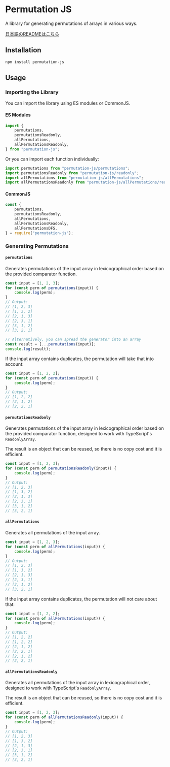 # Permutation JS

A library for generating permutations of arrays in various ways.

[日本語のREADMEはこちら](./README.ja.md)

## Installation

```sh
npm install permutation-js
```

## Usage

### Importing the Library

You can import the library using ES modules or CommonJS.

#### ES Modules

```javascript
import {
	permutations,
	permutationsReadonly,
	allPermutations,
	allPermutationsReadonly,
} from "permutation-js";
```

Or you can import each function individually:

```javascript
import permutations from "permutation-js/permutations";
import permutationsReadonly from "permutation-js/readonly";
import allPermutations from "permutation-js/allPermutations";
import allPermutationsReadonly from "permutation-js/allPermutations/readonly";
```

#### CommonJS

```javascript
const {
	permutations,
	permutationsReadonly,
	allPermutations,
	allPermutationsReadonly,
	allPermutationsDFS,
} = require("permutation-js");
```

### Generating Permutations

#### `permutations`

Generates permutations of the input array in lexicographical order based on the provided comparator function.

```javascript
const input = [1, 2, 3];
for (const perm of permutations(input)) {
	console.log(perm);
}
// Output:
// [1, 2, 3]
// [1, 3, 2]
// [2, 1, 3]
// [2, 3, 1]
// [3, 1, 2]
// [3, 2, 1]

// Alternatively, you can spread the generator into an array
const result = [...permutations(input)];
console.log(result);
```

If the input array contains duplicates, the permutation will take that into account:

```javascript
const input = [1, 2, 2];
for (const perm of permutations(input)) {
	console.log(perm);
}
// Output:
// [1, 2, 2]
// [2, 1, 2]
// [2, 2, 1]
```

#### `permutationsReadonly`

Generates permutations of the input array in lexicographical order based on the provided comparator function, designed to work with TypeScript's `ReadonlyArray`.

The result is an object that can be reused, so there is no copy cost and it is efficient.

```javascript
const input = [1, 2, 3];
for (const perm of permutationsReadonly(input)) {
	console.log(perm);
}
// Output:
// [1, 2, 3]
// [1, 3, 2]
// [2, 1, 3]
// [2, 3, 1]
// [3, 1, 2]
// [3, 2, 1]
```

#### `allPermutations`

Generates all permutations of the input array.

```javascript
const input = [1, 2, 3];
for (const perm of allPermutations(input)) {
	console.log(perm);
}
// Output:
// [1, 2, 3]
// [1, 3, 2]
// [2, 1, 3]
// [2, 3, 1]
// [3, 1, 2]
// [3, 2, 1]
```

If the input array contains duplicates, the permutation will not care about that:

```javascript
const input = [1, 2, 2];
for (const perm of allPermutations(input)) {
	console.log(perm);
}
// Output:
// [1, 2, 2]
// [1, 2, 2]
// [2, 1, 2]
// [2, 2, 1]
// [2, 1, 2]
// [2, 2, 1]
```

#### `allPermutationsReadonly`

Generates all permutations of the input array in lexicographical order, designed to work with TypeScript's `ReadonlyArray`.

The result is an object that can be reused, so there is no copy cost and it is efficient.

```javascript
const input = [1, 2, 3];
for (const perm of allPermutationsReadonly(input)) {
	console.log(perm);
}
// Output:
// [1, 2, 3]
// [1, 3, 2]
// [2, 1, 3]
// [2, 3, 1]
// [3, 1, 2]
// [3, 2, 1]
```
